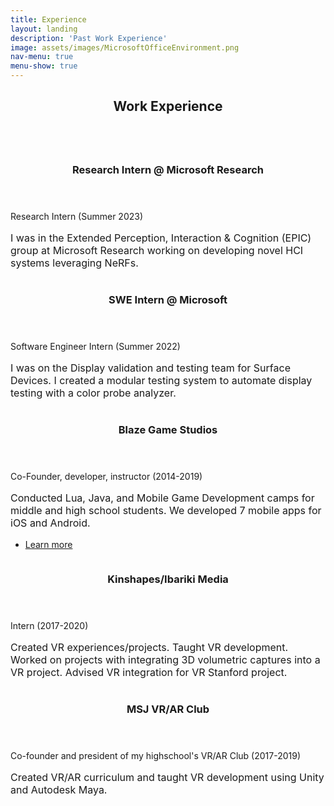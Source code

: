 ```yaml
---
title: Experience
layout: landing
description: 'Past Work Experience'
image: assets/images/MicrosoftOfficeEnvironment.png
nav-menu: true
menu-show: true
---
```


<!-- Main -->
<div id="main">

<!-- One -->
<section id="one">
	<div class="inner">
		<header class="major">
			<h2>Work Experience</h2>
		</header>
		<p></p>
	</div>
</section>

<!-- Two -->
<div class="inner">

<section id="two" class="spotlights">
	<section>
		<a class="image">
			<img src="{% link assets/images/msr_atrium_nerf.gif %}" alt="" data-position="center center" style="border-radius: 20px" />
		</a>
		<div class="content">
			<div class="inner">
				<header class="major">
					<h3>Research Intern @ Microsoft Research</h3>
				</header>
				<p> Research Intern (Summer 2023)</p>
				<p style="font-size: 12pt">I was in the Extended Perception, Interaction & Cognition (EPIC) group at Microsoft Research working on developing novel HCI systems leveraging NeRFs. </p>
			</div>
		</div>
	</section>
	<section>
		<a class="image">
			<img src="{% link assets/images/MicrosoftOfficeEnvironment.png %}" alt="" data-position="center center" style="border-radius: 20px"/>
		</a>
		<div class="content">
			<div class="inner">
				<header class="major">
					<h3>SWE Intern @ Microsoft</h3>
				</header>
				<p> Software Engineer Intern (Summer 2022)</p>
				<p style="font-size: 12pt">I was on the Display validation and testing team for Surface Devices. I created a modular testing system to automate display testing with a color probe analyzer. </p>
			</div>
		</div>
	</section>
	<section>
		<a  class="image">
			<img src="{% link assets/images/blaze_logo.png %}" alt="" data-position="top center" style="border-radius: 20px"/>
		</a>
		<div class="content">
			<div class="inner">
				<header class="major">
					<h3>Blaze Game Studios</h3>
				</header>
				<p>Co-Founder, developer, instructor (2014-2019)</p>
				<p style="font-size: 12pt"> Conducted Lua, Java, and Mobile Game Development camps for middle and high school students. We developed 7 mobile apps for iOS and Android.</p>
				<ul class="actions">
					<li><a href="blazegamestudios.html" class="button">Learn more</a></li>
				</ul>
			</div>
		</div>
	</section>
	<section>
		<a href="generic.html" class="image">
			<img src="{% link assets/images/kinshapes_logo.PNG %}" alt="" data-position="25% 25%" style="border-radius: 20px"/>
		</a>
		<div class="content">
			<div class="inner">
				<header class="major">
					<h3>Kinshapes/Ibariki Media</h3>
				</header>
				<p>Intern (2017-2020)</p>
				<p style="font-size: 12pt">Created VR experiences/projects. Taught VR development. Worked on projects with integrating 3D volumetric captures into a VR project. Advised VR integration for VR Stanford project. </p>
			</div>
		</div>
	</section>
	<section>
		<a  class="image">
			<img src="{% link assets/images/msj_vr_club_banner_resize.png %}" alt="" data-position="25% 25%" style="border-radius: 20px"/>
		</a>
		<div class="content">
			<div class="inner">
				<header class="major">
					<h3>MSJ VR/AR Club</h3>
				</header>
				<p>Co-founder and president of my highschool's VR/AR Club (2017-2019)</p>
				<p style="font-size: 12pt">Created VR/AR curriculum and taught VR development using Unity and Autodesk Maya. </p>
			</div>
		</div>
	</section>
</section>

</div>
</div>
